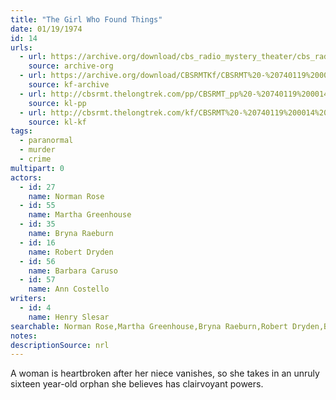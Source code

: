 ```yaml
---
title: "The Girl Who Found Things"
date: 01/19/1974
id: 14
urls: 
  - url: https://archive.org/download/cbs_radio_mystery_theater/cbs_radio_mystery_theater-0001-0050.zip/cbs_radio_mystery_theater-0001-0050%2Fcbsrmt_0014_the_girl_who_found_things.mp3
    source: archive-org
  - url: https://archive.org/download/CBSRMTKf/CBSRMT%20-%20740119%200014%20The%20Girl%20Who%20Found%20Things_kf.mp3
    source: kf-archive
  - url: http://cbsrmt.thelongtrek.com/pp/CBSRMT_pp%20-%20740119%200014%20The%20Girl%20Who%20Found%20Things.mp3
    source: kl-pp
  - url: http://cbsrmt.thelongtrek.com/kf/CBSRMT%20-%20740119%200014%20The%20Girl%20Who%20Found%20Things_kf.mp3
    source: kl-kf
tags: 
  - paranormal
  - murder
  - crime
multipart: 0
actors:  
  - id: 27
    name: Norman Rose  
  - id: 55
    name: Martha Greenhouse  
  - id: 35
    name: Bryna Raeburn  
  - id: 16
    name: Robert Dryden  
  - id: 56
    name: Barbara Caruso  
  - id: 57
    name: Ann Costello
writers:  
  - id: 4
    name: Henry Slesar
searchable: Norman Rose,Martha Greenhouse,Bryna Raeburn,Robert Dryden,Barbara Caruso,Ann Costello Henry Slesar
notes: 
descriptionSource: nrl
---
```

A woman is heartbroken after her niece vanishes, so she takes in an unruly sixteen year-old orphan she believes has clairvoyant powers.